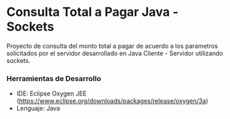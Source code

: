 # Consulta Total a Pagar Java - Sockets

Proyecto de consulta del monto total a pagar de acuerdo a los parametros solicitados por el servidor desarrollado
en Java Cliente - Servidor utilizando sockets.

### Herramientas de Desarrollo
* IDE: Eclipse Oxygen JEE (https://www.eclipse.org/downloads/packages/release/oxygen/3a)
* Lenguaje: Java 

